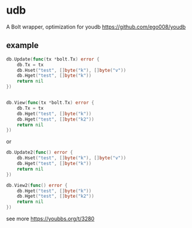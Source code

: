 # udb
A Bolt wrapper, optimization for youdb https://github.com/ego008/youdb

## example

``` go
db.Update(func(tx *bolt.Tx) error {
    db.Tx = tx
    db.Hset("test", []byte("k"), []byte("v"))
    db.Hget("test", []byte("k"))
    return nil
})


db.View(func(tx *bolt.Tx) error {
    db.Tx = tx
    db.Hget("test", []byte("k"))
    db.Hget("test", []byte("k2"))
    return nil
})
```

or

``` go
db.Update2(func() error {
    db.Hset("test", []byte("k"), []byte("v"))
    db.Hget("test", []byte("k"))
    return nil
})

db.View2(func() error {
    db.Hget("test", []byte("k"))
    db.Hget("test", []byte("k2"))
    return nil
})
```

see more https://youbbs.org/t/3280
